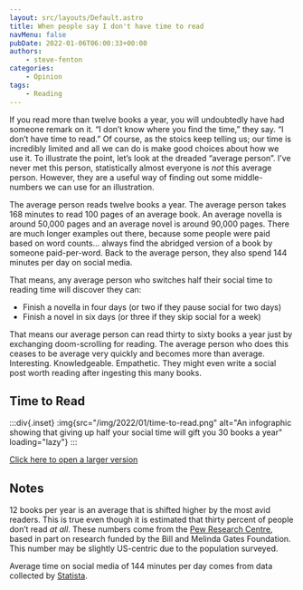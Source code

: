 ```yaml
---
layout: src/layouts/Default.astro
title: When people say I don't have time to read
navMenu: false
pubDate: 2022-01-06T06:00:33+00:00
authors:
    - steve-fenton
categories:
    - Opinion
tags:
    - Reading
---
```


If you read more than twelve books a year, you will undoubtedly have had someone remark on it. “I don’t know where you find the time,” they say. “I don’t have time to read.” Of course, as the stoics keep telling us; our time is incredibly limited and all we can do is make good choices about how we use it. To illustrate the point, let’s look at the dreaded “average person”. I’ve never met this person, statistically almost everyone is *not* this average person. However, they are a useful way of finding out some middle-numbers we can use for an illustration.

The average person reads twelve books a year. The average person takes 168 minutes to read 100 pages of an average book. An average novella is around 50,000 pages and an average novel is around 90,000 pages. There are much longer examples out there, because some people were paid based on word counts… always find the abridged version of a book by someone paid-per-word. Back to the average person, they also spend 144 minutes per day on social media.

That means, any average person who switches half their social time to reading time will discover they can:

- Finish a novella in four days (or two if they pause social for two days)
- Finish a novel in six days (or three if they skip social for a week)

That means our average person can read thirty to sixty books a year just by exchanging doom-scrolling for reading. The average person who does this ceases to be average very quickly and becomes more than average. Interesting. Knowledgeable. Empathetic. They might even write a social post worth reading after ingesting this many books.

## Time to Read

:::div{.inset}
:img{src="/img/2022/01/time-to-read.png" alt="An infographic showing that giving up half your social time will gift you 30 books a year" loading="lazy"}
:::

[Click here to open a larger version](/img/2022/01/time-to-read.png)

## Notes

12 books per year is an average that is shifted higher by the most avid readers. This is true even though it is estimated that thirty percent of people don’t read *at all*. These numbers come from the [Pew Research Centre](https://www.pewresearch.org/fact-tank/2015/10/19/slightly-fewer-americans-are-reading-print-books-new-survey-finds/), based in part on research funded by the Bill and Melinda Gates Foundation. This number may be slightly US-centric due to the population surveyed.

Average time on social media of 144 minutes per day comes from data collected by [Statista](https://www.statista.com/statistics/1031948/global-usage-duration-of-social-networks-by-region/).